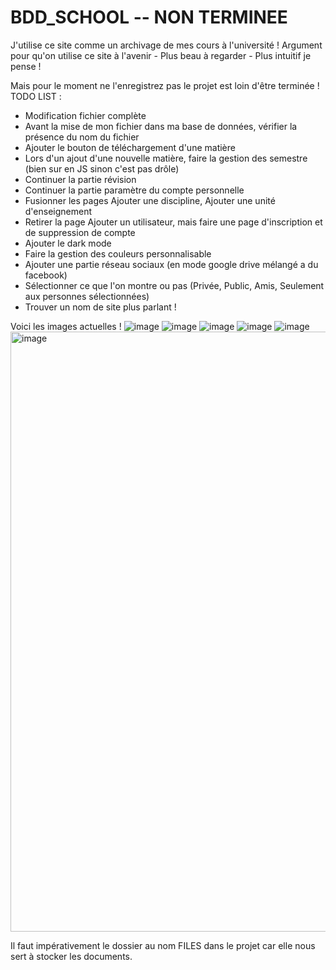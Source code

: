 # BDD_SCHOOL -- NON TERMINEE

J'utilise ce site comme un archivage de mes cours à l'université ! 
    Argument pour qu'on utilise ce site à l'avenir
      - Plus beau à regarder
      - Plus intuitif je pense !

Mais pour le moment ne l'enregistrez pas le projet est loin d'être terminée ! 
TODO LIST :
 - Modification fichier complète
 - Avant la mise de mon fichier dans ma base de données, vérifier la présence du nom du fichier
 - Ajouter le bouton de téléchargement d'une matière
 - Lors d'un ajout d'une nouvelle matière, faire la gestion des semestre (bien sur en JS sinon c'est pas drôle)
 - Continuer la partie révision
 - Continuer la partie paramètre du compte personnelle
 - Fusionner les pages Ajouter une discipline, Ajouter une unité d'enseignement
 - Retirer la page Ajouter un utilisateur, mais faire une page d'inscription et de suppression de compte
 - Ajouter le dark mode
 - Faire la gestion des couleurs personnalisable
 - Ajouter une partie réseau sociaux (en mode google drive mélangé a du facebook)
 - Sélectionner ce que l'on montre ou pas (Privée, Public, Amis, Seulement aux personnes sélectionnées)
 - Trouver un nom de site plus parlant !

Voici les images actuelles ! 
![image](https://github.com/IzalalaCoder/BDD_SCHOOL/assets/86750551/4ae9b053-7be3-4446-a52c-6f8b5503b5e6)
![image](https://github.com/IzalalaCoder/BDD_SCHOOL/assets/86750551/b78d83bd-e8c4-4353-85ee-8a5a05924d62)
![image](https://github.com/IzalalaCoder/BDD_SCHOOL/assets/86750551/43dd5367-88c7-463d-8611-9e7aff36b4e5)
![image](https://github.com/IzalalaCoder/BDD_SCHOOL/assets/86750551/fc43eb21-6c1d-4f7c-abd5-755d760747e8)
![image](https://github.com/IzalalaCoder/BDD_SCHOOL/assets/86750551/510e7ed6-88fc-427c-a380-ef84d12ae8fa)
<img width="960" alt="image" src="https://github.com/IzalalaCoder/BDD_SCHOOL/assets/86750551/aa6cd8a4-f984-47fa-bb23-79c96c668a92">


Il faut impérativement le dossier au nom FILES dans le projet car elle nous sert à stocker les documents.
